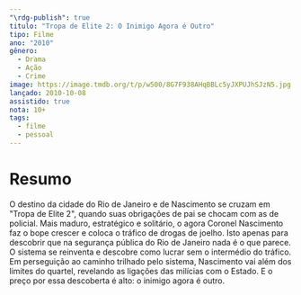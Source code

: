 ---"\rdg-publish": true
titulo: "Tropa de Elite 2: O Inimigo Agora é Outro"
tipo: Filme
ano: "2010"
gênero:
  - Drama
  - Ação
  - Crime
image: https://image.tmdb.org/t/p/w500/8G7F938AHqBBLc5yJXPUJhSJzN5.jpg
lançado: 2010-10-08
assistido: true
nota: 10+
tags:
  - filme
  - pessoal
---
# Resumo
O destino da cidade do Rio de Janeiro e de Nascimento se cruzam em "Tropa de Elite 2", quando suas obrigações de pai se chocam com as de policial. Mais maduro, estratégico e solitário, o agora Coronel Nascimento faz o bope crescer e coloca o tráfico de drogas de joelho. Isto apenas para descobrir que na segurança pública do Rio de Janeiro nada é o que parece. O sistema se reinventa e descobre como lucrar sem o intermédio do tráfico. Em perseguição ao caminho trilhado pelo sistema, Nascimento vai além dos limites do quartel, revelando as ligações das milícias com o Estado. E o preço por essa descoberta é alto: o inimigo agora é outro.
